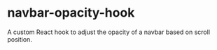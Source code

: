 # navbar-opacity-hook
A custom React hook to adjust the opacity of a navbar based on scroll position.
